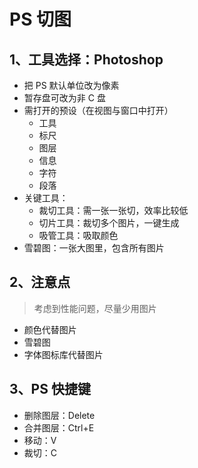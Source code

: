 # PS 切图

## 1、工具选择：Photoshop

- 把 PS 默认单位改为像素
- 暂存盘可改为非 C 盘
- 需打开的预设（在视图与窗口中打开）
  - 工具
  - 标尺
  - 图层
  - 信息
  - 字符
  - 段落
- 关键工具：
  - 裁切工具：需一张一张切，效率比较低
  - 切片工具：裁切多个图片，一键生成
  - 吸管工具：吸取颜色
- 雪碧图：一张大图里，包含所有图片

## 2、注意点

> 考虑到性能问题，尽量少用图片

- 颜色代替图片
- 雪碧图
- 字体图标库代替图片

## 3、PS 快捷键

- 删除图层：Delete
- 合并图层：Ctrl+E
- 移动：V
- 裁切：C
